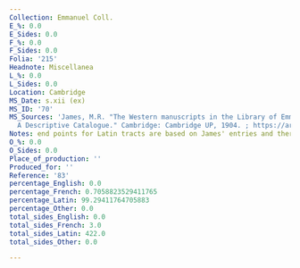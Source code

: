 ```yaml
---
Collection: Emmanuel Coll.
E_%: 0.0
E_Sides: 0.0
F_%: 0.0
F_Sides: 0.0
Folia: '215'
Headnote: Miscellanea
L_%: 0.0
L_Sides: 0.0
Location: Cambridge
MS_Date: s.xii (ex)
MS_ID: '70'
MS_Sources: 'James, M.R. "The Western manuscripts in the Library of Emmanuel College:
  A Descriptive Catalogue." Cambridge: Cambridge UP, 1904. ; https://archive.org/stream/westernmanuscrip00emmauoft#page/n0/mode/2up'
Notes: end points for Latin tracts are based on James' entries and therefore approximate
O_%: 0.0
O_Sides: 0.0
Place_of_production: ''
Produced_for: ''
Reference: '83'
percentage_English: 0.0
percentage_French: 0.7058823529411765
percentage_Latin: 99.29411764705883
percentage_Other: 0.0
total_sides_English: 0.0
total_sides_French: 3.0
total_sides_Latin: 422.0
total_sides_Other: 0.0

---
```

